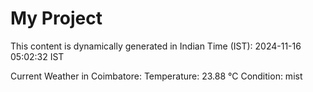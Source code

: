 # My Project

This content is dynamically generated in Indian Time (IST): 2024-11-16 05:02:32 IST


Current Weather in Coimbatore:
Temperature: 23.88 °C
Condition: mist
